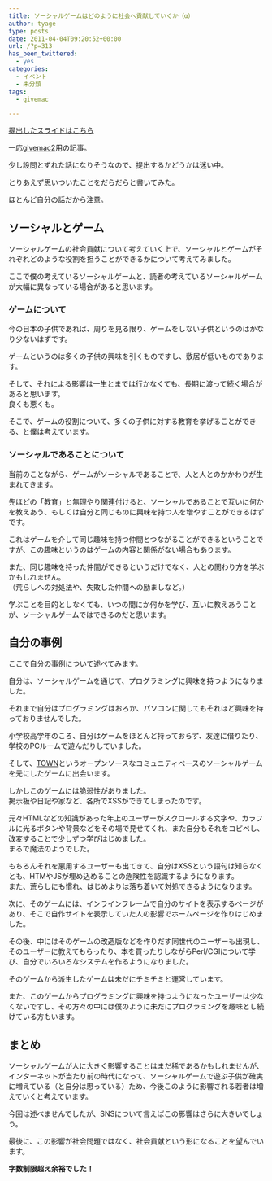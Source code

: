 ```yaml
---
title: ソーシャルゲームはどのように社会へ貢献していくか（α）
author: tyage
type: posts
date: 2011-04-04T09:20:52+00:00
url: /?p=313
has_been_twittered:
  - yes
categories:
  - イベント
  - 未分類
tags:
  - givemac

---
```

<p><a href="http://tyage.sakura.ne.jp/givemac2">提出したスライドはこちら</a></p>
<p>一応<a href="http://wise9.jp/archives/1004">givemac2</a>用の記事。</p>
<p>少し設問とずれた話になりそうなので、提出するかどうかは迷い中。</p>
<p>とりあえず思いついたことをだらだらと書いてみた。</p>
<p>ほとんど自分の話だから注意。</p>
<h2>ソーシャルとゲーム</h2>
<p>ソーシャルゲームの社会貢献について考えていく上で、ソーシャルとゲームがそれぞれどのような役割を担うことができるかについて考えてみました。</p>
<p>ここで僕の考えているソーシャルゲームと、読者の考えているソーシャルゲームが大幅に異なっている場合があると思います。</p>
<h3>ゲームについて</h3>
<p>今の日本の子供であれば、周りを見る限り、ゲームをしない子供というのはかなり少ないはずです。</p>
<p>ゲームというのは多くの子供の興味を引くものですし、敷居が低いものであります。</p>
<p>そして、それによる影響は一生とまでは行かなくても、長期に渡って続く場合があると思います。<br />
良くも悪くも。</p>
<p>そこで、ゲームの役割について、多くの子供に対する教育を挙げることができる、と僕は考えています。</p>
<h3>ソーシャルであることについて</h3>
<p>当前のことながら、ゲームがソーシャルであることで、人と人とのかかわりが生まれてきます。</p>
<p>先ほどの「教育」と無理やり関連付けると、ソーシャルであることで互いに何かを教えあう、もしくは自分と同じものに興味を持つ人を増やすことができるはずです。</p>
<p>これはゲームを介して同じ趣味を持つ仲間とつながることができるということですが、この趣味というのはゲームの内容と関係がない場合もあります。</p>
<p>また、同じ趣味を持った仲間ができるというだけでなく、人との関わり方を学ぶかもしれません。<br />
（荒らしへの対処法や、失敗した仲間への励ましなど。）</p>
<p>学ぶことを目的としなくても、いつの間にか何かを学び、互いに教えあうことが、ソーシャルゲームではできるのだと思います。</p>
<h2>自分の事例</h2>
<p>ここで自分の事例について述べてみます。</p>
<p>自分は、ソーシャルゲームを通じて、プログラミングに興味を持つようになりました。</p>
<p>それまで自分はプログラミングはおろか、パソコンに関してもそれほど興味を持っておりませんでした。</p>
<p>小学校高学年のころ、自分はゲームをほとんど持っておらず、友達に借りたり、学校のPCルームで遊んだりしていました。</p>
<p>そして、<a href="http://brassiere.jp/02cgi/09.html">TOWN</a>というオープンソースなコミュニティベースのソーシャルゲームを元にしたゲームに出会います。</p>
<p>しかしこのゲームには脆弱性がありました。<br />
掲示板や日記や家など、各所でXSSができてしまったのです。</p>
<p>元々HTMLなどの知識があった年上のユーザーがスクロールする文字や、カラフルに光るボタンや背景などをその場で見せてくれ、また自分もそれをコピペし、改変することで少しずつ学びはじめました。<br />
まるで魔法のようでした。</p>
<p>もちろんそれを悪用するユーザーも出てきて、自分はXSSという語句は知らなくとも、HTMやJSが埋め込めることの危険性を認識するようになります。<br />
また、荒らしにも慣れ、はじめよりは落ち着いて対処できるようになります。</p>
<p>次に、そのゲームには、インラインフレームで自分のサイトを表示するページがあり、そこで自作サイトを表示していた人の影響でホームページを作りはじめました。</p>
<p>その後、中にはそのゲームの改造版などを作りだす同世代のユーザーも出現し、そのユーザーに教えてもらったり、本を買ったりしながらPerl/CGIについて学び、自分でいろいろなシステムを作るようになりました。</p>
<p>そのゲームから派生したゲームは未だにチミチミと運営しています。</p>
<p>また、このゲームからプログラミングに興味を持つようになったユーザーは少なくないですし、その方々の中には僕のように未だにプログラミングを趣味とし続けている方もいます。</p>
<h2>まとめ</h2>
<p>ソーシャルゲームが人に大きく影響することはまだ稀であるかもしれませんが、インターネットが当たり前の時代になって、ソーシャルゲームで遊ぶ子供が確実に増えている（と自分は思っている）ため、今後このように影響される若者は増えていくと考えています。</p>
<p>今回は述べませんでしたが、SNSについて言えばこの影響はさらに大きいでしょう。</p>
<p>最後に、この影響が社会問題ではなく、社会貢献という形になることを望んでいます。</p>
<p><strong>字数制限超え余裕でした！</strong></p>
